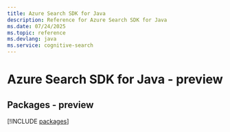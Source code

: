 ```yaml
---
title: Azure Search SDK for Java
description: Reference for Azure Search SDK for Java
ms.date: 07/24/2025
ms.topic: reference
ms.devlang: java
ms.service: cognitive-search
---
```

# Azure Search SDK for Java - preview
## Packages - preview
[!INCLUDE [packages](search-index.md)]